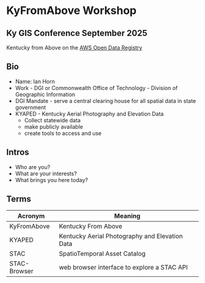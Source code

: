 # KyFromAbove Workshop

## Ky GIS Conference September 2025

Kentucky from Above on the [AWS Open Data Registry](https://registry.opendata/kyfromabove/)

## Bio

- Name: Ian Horn
- Work - DGI or Commonwealth Office of Technology - Division of Geographic Information
- DGI Mandate - serve a central clearing house for all spatial data in state government
- KYAPED - Kentucky Aerial Photography and Elevation Data
  - Collect statewide data
  - make publicly available
  - create tools to access and use

## Intros

- Who are you?
- What are your interests?
- What brings you here today?

## Terms

| Acronym       |  Meaning |
| ------------- | -------- |
| KyFromAbove   | Kentucky From Above                            |
| KYAPED        | Kentucky Aerial Photography and Elevation Data |
| STAC          |SpatioTemporal Asset Catalog                    |
| STAC-Browser  | web browser interface to explore a STAC API    |
